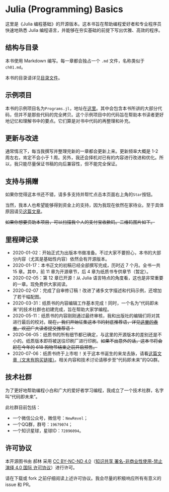 # Julia (Programming) Basics

这里是《Julia 编程基础》的开源版本。这本书旨在帮助编程爱好者和专业程序员快速地熟悉 Julia 编程语言，并能够在夯实基础的前提下写出优雅、高效的程序。

## 结构与目录

本书使用 Markdown 编写。每一章都会独占一个 `.md` 文件，名称类似于`ch01.md`。

本书的目录请详见[目录文件](book/CATALOG.md)。

## 示例项目

本书的示例项目名为`Programs.jl`，地址在[这里](https://github.com/hyper0x/Programs.jl)。其中会包含本书所讲的大部分代码，但并不是那些代码的完全拷贝。这个示例项目中的代码旨在帮助本书读者更好地记忆和理解书中的要点。它们算是对书中代码的再整理和补充。

## 更新与改进

通常情况下，每当我撰写并整理完新的一章都会更新上来。更新频率大概是 1-2 周左右，肯定不会小于 1 周。另外，我还会择机对已有的内容进行改进和优化。所以，我只能尽量保证书稿的向后兼容性，但不能完全保证。

## 支持与捐赠

如果你觉得这本书还不错，请多多支持并帮忙点击本页面右上角的`Star`按钮。

当然，我本人也希望能够得到资金上的支持，因为我现在依然在家待业。至于具体原因请见[这篇文章](https://mp.weixin.qq.com/s?__biz=MzI3MDQzMzQ4MQ==&mid=2247483656&idx=1&sn=87a150fbdeb372af7a8df175775d6b71&chksm=ead06caedda7e5b80b68dce6f11f53e94a28700f21a70b0e2468f98f8b3bf7c2669ac116d829)。

~~如果你想要资助本项目，可以扫描我个人的支付宝收款码。二维码图片如下。~~

## 里程碑记录

- 2020-01-02：开始正式为出版本书做准备。不过大家不要担心，本书的大部分内容（尤其是基础性内容）依然会有开源版本。
- 2020-01-17：本书正文的初稿已经全部撰写完成，历时近 7 个月。全书一共 15 章。其中，前 11 章为开源章节，后 4 章为纸质书专供章节（暂定）。
- 2020-02-05：第 12 章已开源！从 Julia 语言特点的角度看，这也是非常重要的一章。现免费供大家阅读。
- 2020-02-07：完成了自审修订稿！改进了诸多文字描述和代码示例，还增加了若干幅配图。
- 2020-03-31：纸质书的内容编辑工作基本完成！同时，一个名为“代码即未来”的技术社群也初建完成，旨在帮助大家学编程。
- 2020-05-11：纸质书的内容刚刚通过最终审核，我和出版社的编辑们将对其进行最后的校对。~~现在，我们开始征集这本书的封底推荐语，详见[这里的表单](https://jinshuju.net/f/IAolfx)。欢迎广大读者提交推荐语！~~
- 2020-06-05：纸质书的所有细节都已确定，与这里的开源版本的差别还是不小的。纸质版本即将被送往印刷厂进行印刷。~~如果不出意外的话，这本书将会赶在今年的 618 购物节结束之前开启预售。~~
- 2020-07-06：纸质书终于上市啦！关于这本书诞生的来龙去脉，请看[这篇文章（文末有购买链接）](https://mp.weixin.qq.com/s/WmKxYh0pYtFprTcajkRoiQ)。相关内容和技术讨论请移步至“代码即未来”的QQ群。

## 技术社群

为了更好地帮助编程小白和广大的爱好者学习编程，我成立了一个技术社群，名字叫“代码即未来”。

此社群目前包括：

- 一个微信公众号，微信号：`NewRevel`；
- 一个QQ群，群号：`19679074`；
- 一个知识星球，星球ID：`72896094`。

## 许可协议

本开源图书由 郝林 采用 [CC BY-NC-ND 4.0](https://creativecommons.org/licenses/by-nc-nd/4.0/)（[知识共享 署名-非商业性使用-禁止演绎 4.0 国际 许可协议](https://creativecommons.org/licenses/by-nc-nd/4.0/deed.zh)）进行许可。

请在下载或 fork 之前仔细阅读上述许可协议。我会尽量的积极响应所有有意义的 issue 和 PR。

